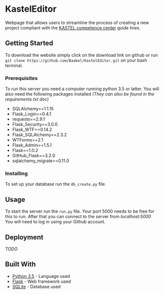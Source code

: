 # KastelEditor
Webpage that allows users to streamline the process of creating a new project compliant with the [KASTEL competence center](https://www.kastel.kit.edu/) guide lines.

## Getting Started
To download the website simply click on the download link on github or run `git clone https://github.com/Baakel/KastelEditor.git` on your bash terminal.

### Prerequisites
To run this server you need a computer running python 3.5 or latter.
You will also need the following packages installed _(They can also be found in the requirements.txt doc)_
- SQLAlchemy==1.1.15
- Flask_Login==0.4.1
- requests==2.9.1
- Flask_Security==3.0.0
- Flask_WTF==0.14.2
- Flask_SQLAlchemy==2.3.2
- WTForms==2.1
- Flask_Admin==1.5.1
- Flask==1.0.2
- GitHub_Flask==3.2.0
- sqlalchemy_migrate==0.11.0

### Installing
To set up your database run the `db_create.py` file.

## Usage
To start the server run the `run.py` file. Your port 5000 needs to be free for this to run. After that you can connect to the server from *localhost:5000* 
You will need to log in using your Github account.

## Deployment
_TODO_

## Built With
- [Python 3.5](https://www.python.org/) - Language used
- [Flask](http://flask.pocoo.org/) - Web framework used
- [SQLite](https://www.sqlite.org/index.html) - Database used

